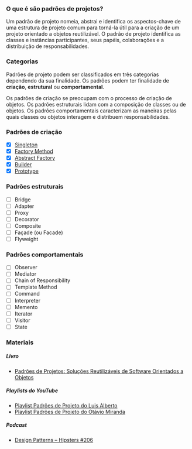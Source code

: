 ### O que é são padrões de projetos?
Um padrão de projeto nomeia, abstrai e identifica os aspectos-chave de uma
estrutura de projeto comum para torná-la útil para a criação de um projeto orientado
a objetos reutilizável. O padrão de projeto identifica as classes e instâncias participantes, seus papéis, colaborações e a distribuição de responsabilidades.

### Categorias
Padrões de projeto podem ser classificados em três categorias dependendo da sua  finalidade. Os padrões podem ter finalidade de **criação**, **estrutural** ou **comportamental**. 

Os padrões de criação se preocupam com o processo de criação de objetos. Os padrões estruturais lidam com a composição de classes ou de objetos. Os padrões comportamentais caracterizam as maneiras pelas quais classes ou objetos interagem e distribuem responsabilidades.

### Padrões de criação 
- [x] [Singleton](java/src/singleton)
- [x] [Factory Method](java/src/factory)
- [x] [Abstract Factory](java/src/abstractFactory)
- [x] [Builder](java/src/builder)
- [x] [Prototype](java/src/prototype)

### Padrões estruturais
- [ ] Bridge
- [ ] Adapter
- [ ] Proxy
- [ ] Decorator
- [ ] Composite
- [ ] Façade (ou Facade)
- [ ] Flyweight

### Padrões comportamentais
- [ ] Observer
- [ ] Mediator
- [ ] Chain of Responsibility
- [ ] Template Method
- [ ] Command
- [ ] Interpreter
- [ ] Memento
- [ ] Iterator
- [ ] Visitor
- [ ] State

### Materiais
##### Livro
* [Padrões de Projetos: Soluções Reutilizáveis de Software Orientados a Objetos](https://www.amazon.com.br/dp/B016N8RJUQ/ref=dp-kindle-redirect?_encoding=UTF8&btkr=1 "Compre na Amazon")

##### Playlists do YouTube
* [Playlist Padrões de Projeto do Luis Alberto](https://www.youtube.com/watch?v=RSQl4EK3Fw4&list=PLnOrFdw5rkTyDPr1yOW2H14Oq8u7IiDyP "Assista no Youtube")
* [Playlist Padrões de Projeto do Otávio Miranda](https://www.youtube.com/watch?v=MqddY6Ochkc&list=PLbIBj8vQhvm0VY5YrMrafWaQY2EnJ3j8H "Assita no YouTube")

##### Podcast
* [Design Patterns – Hipsters #206](https://hipsters.tech/design-patterns-hipsters-206/)


